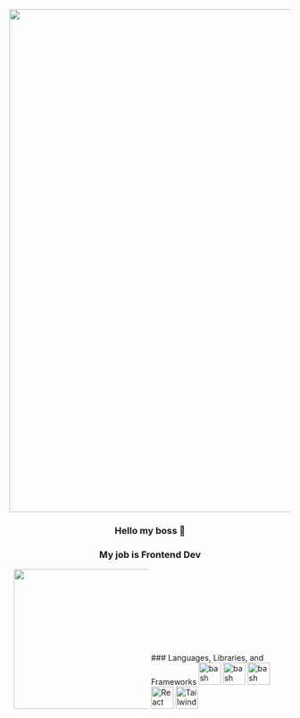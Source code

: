 <div align="center">
   <div align="center"><img src="https://media.giphy.com/media/v1.Y2lkPTc5MGI3NjExM3p4c2VxMXpsbXBpZGxjNHRmMDN0cnB5MmZ1cTNmOXBjcnU5dGR3ciZlcD12MV9pbnRlcm5hbF9naWZfYnlfaWQmY3Q9cw/CkgDjq1lvG6dGqTU61/giphy.gif" width="900px"/></div>
</div>

<div align="center">

  ### Hello my boss 👋
  ### My job is Frontend Dev

</div>

<div align="center">
  <div style="display: inline-block; text-align: left; width: 48%;">
    <img src="https://media.giphy.com/media/v1.Y2lkPTc5MGI3NjExeGRuZ2t6NDZ2dWtkM25hZTQ1ODdramMzZGo3ZDl4cmZ6NGZyd2F3ayZlcD12MV9pbnRlcm5hbF9naWZfYnlfaWQmY3Q9cw/eIx7liaVwx3hqcuE31/giphy.gif" width="250" height="250"/>
  </div>
  <div style="display: inline-block; text-align: left; width: 48%;">
    ### Languages, Libraries, and Frameworks
    <img src="https://cdn-icons-png.flaticon.com/512/888/888859.png" alt="bash" width="40" height="40"/> 
    <img src="https://cdn-icons-png.flaticon.com/512/888/888897.png" alt="bash" width="40" height="40"/> 
    <img src="https://cdn-icons-png.flaticon.com/512/1199/1199124.png" alt="bash" width="40" height="40"/> 
    <img src="https://upload.wikimedia.org/wikipedia/commons/thumb/a/a7/React-icon.svg/1150px-React-icon.svg.png" alt="React" width="40" height="40"/> 
    <img src="https://static-00.iconduck.com/assets.00/tailwind-css-icon-2048x1229-u8dzt4uh.png" alt="Tailwind CSS" width="40" height="40"/> 
  </div>
</div>







